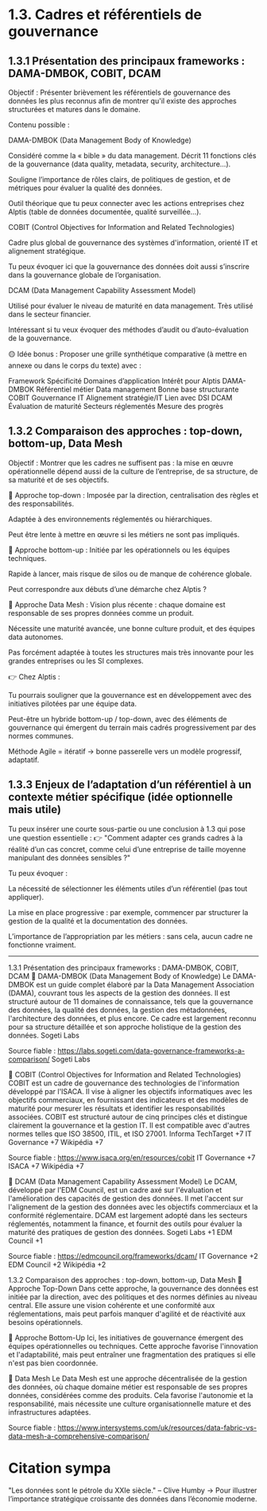 # 1.3. Cadres et référentiels de gouvernance
## 1.3.1 Présentation des principaux frameworks : DAMA-DMBOK, COBIT, DCAM
Objectif : Présenter brièvement les référentiels de gouvernance des données les plus reconnus afin de montrer qu'il existe des approches structurées et matures dans le domaine.

Contenu possible :

DAMA-DMBOK (Data Management Body of Knowledge)

Considéré comme la « bible » du data management. Décrit 11 fonctions clés de la gouvernance (data quality, metadata, security, architecture...).

Souligne l’importance de rôles clairs, de politiques de gestion, et de métriques pour évaluer la qualité des données.

Outil théorique que tu peux connecter avec les actions entreprises chez Alptis (table de données documentée, qualité surveillée…).

COBIT (Control Objectives for Information and Related Technologies)

Cadre plus global de gouvernance des systèmes d'information, orienté IT et alignement stratégique.

Tu peux évoquer ici que la gouvernance des données doit aussi s’inscrire dans la gouvernance globale de l’organisation.

DCAM (Data Management Capability Assessment Model)

Utilisé pour évaluer le niveau de maturité en data management. Très utilisé dans le secteur financier.

Intéressant si tu veux évoquer des méthodes d’audit ou d’auto-évaluation de la gouvernance.

🟡 Idée bonus : Proposer une grille synthétique comparative (à mettre en annexe ou dans le corps du texte) avec :

Framework	Spécificité	Domaines d’application	Intérêt pour Alptis
DAMA-DMBOK	Référentiel métier	Data management	Bonne base structurante
COBIT	Gouvernance IT	Alignement stratégie/IT	Lien avec DSI
DCAM	Évaluation de maturité	Secteurs réglementés	Mesure des progrès

## 1.3.2 Comparaison des approches : top-down, bottom-up, Data Mesh
Objectif : Montrer que les cadres ne suffisent pas : la mise en œuvre opérationnelle dépend aussi de la culture de l’entreprise, de sa structure, de sa maturité et de ses objectifs.

🔹 Approche top-down :
Imposée par la direction, centralisation des règles et des responsabilités.

Adaptée à des environnements réglementés ou hiérarchiques.

Peut être lente à mettre en œuvre si les métiers ne sont pas impliqués.

🔹 Approche bottom-up :
Initiée par les opérationnels ou les équipes techniques.

Rapide à lancer, mais risque de silos ou de manque de cohérence globale.

Peut correspondre aux débuts d’une démarche chez Alptis ?

🔹 Approche Data Mesh :
Vision plus récente : chaque domaine est responsable de ses propres données comme un produit.

Nécessite une maturité avancée, une bonne culture produit, et des équipes data autonomes.

Pas forcément adaptée à toutes les structures mais très innovante pour les grandes entreprises ou les SI complexes.

👉 Chez Alptis :

Tu pourrais souligner que la gouvernance est en développement avec des initiatives pilotées par une équipe data.

Peut-être un hybride bottom-up / top-down, avec des éléments de gouvernance qui émergent du terrain mais cadrés progressivement par des normes communes.

Méthode Agile = itératif → bonne passerelle vers un modèle progressif, adaptatif.

## 1.3.3 Enjeux de l’adaptation d’un référentiel à un contexte métier spécifique (idée optionnelle mais utile)
Tu peux insérer une courte sous-partie ou une conclusion à 1.3 qui pose une question essentielle :
👉 "Comment adapter ces grands cadres à la réalité d’un cas concret, comme celui d’une entreprise de taille moyenne manipulant des données sensibles ?"

Tu peux évoquer :

La nécessité de sélectionner les éléments utiles d’un référentiel (pas tout appliquer).

La mise en place progressive : par exemple, commencer par structurer la gestion de la qualité et la documentation des données.

L’importance de l’appropriation par les métiers : sans cela, aucun cadre ne fonctionne vraiment.

-----------------------------------------------------------

1.3.1 Présentation des principaux frameworks : DAMA-DMBOK, COBIT, DCAM
🔹 DAMA-DMBOK (Data Management Body of Knowledge)
Le DAMA-DMBOK est un guide complet élaboré par la Data Management Association (DAMA), couvrant tous les aspects de la gestion des données. Il est structuré autour de 11 domaines de connaissance, tels que la gouvernance des données, la qualité des données, la gestion des métadonnées, l'architecture des données, et plus encore. Ce cadre est largement reconnu pour sa structure détaillée et son approche holistique de la gestion des données.
Sogeti Labs

Source fiable : https://labs.sogeti.com/data-governance-frameworks-a-comparison/
Sogeti Labs

🔹 COBIT (Control Objectives for Information and Related Technologies)
COBIT est un cadre de gouvernance des technologies de l'information développé par l'ISACA. Il vise à aligner les objectifs informatiques avec les objectifs commerciaux, en fournissant des indicateurs et des modèles de maturité pour mesurer les résultats et identifier les responsabilités associées. COBIT est structuré autour de cinq principes clés et distingue clairement la gouvernance et la gestion IT. Il est compatible avec d'autres normes telles que ISO 38500, ITIL, et ISO 27001.
Informa TechTarget
+7
IT Governance
+7
Wikipédia
+7

Source fiable : https://www.isaca.org/en/resources/cobit
IT Governance
+7
ISACA
+7
Wikipédia
+7

🔹 DCAM (Data Management Capability Assessment Model)
Le DCAM, développé par l'EDM Council, est un cadre axé sur l'évaluation et l'amélioration des capacités de gestion des données. Il met l'accent sur l'alignement de la gestion des données avec les objectifs commerciaux et la conformité réglementaire. DCAM est largement adopté dans les secteurs réglementés, notamment la finance, et fournit des outils pour évaluer la maturité des pratiques de gestion des données.
Sogeti Labs
+1
EDM Council
+1

Source fiable : https://edmcouncil.org/frameworks/dcam/
IT Governance
+2
EDM Council
+2
Wikipédia
+2

1.3.2 Comparaison des approches : top-down, bottom-up, Data Mesh
🔹 Approche Top-Down
Dans cette approche, la gouvernance des données est initiée par la direction, avec des politiques et des normes définies au niveau central. Elle assure une vision cohérente et une conformité aux réglementations, mais peut parfois manquer d'agilité et de réactivité aux besoins opérationnels.

🔹 Approche Bottom-Up
Ici, les initiatives de gouvernance émergent des équipes opérationnelles ou techniques. Cette approche favorise l'innovation et l'adaptabilité, mais peut entraîner une fragmentation des pratiques si elle n'est pas bien coordonnée.

🔹 Data Mesh
Le Data Mesh est une approche décentralisée de la gestion des données, où chaque domaine métier est responsable de ses propres données, considérées comme des produits. Cela favorise l'autonomie et la responsabilité, mais nécessite une culture organisationnelle mature et des infrastructures adaptées.

Source fiable : https://www.intersystems.com/uk/resources/data-fabric-vs-data-mesh-a-comprehensive-comparison/

# Citation sympa 
"Les données sont le pétrole du XXIe siècle." – Clive Humby
→ Pour illustrer l’importance stratégique croissante des données dans l’économie moderne.
